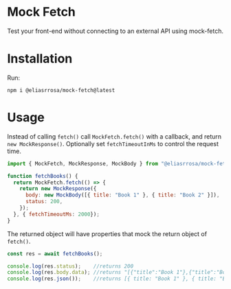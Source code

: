 # Mock Fetch

Test your front-end without connecting to an external API using mock-fetch.

# Installation

Run:

```
npm i @eliasrrosa/mock-fetch@latest
```

# Usage

Instead of calling `fetch()` call `MockFetch.fetch()` with a callback, and return `new MockResponse()`. Optionally set `fetchTimeoutInMs` to control the request time.

```js
import { MockFetch, MockResponse, MockBody } from "@eliasrrosa/mock-fetch";

function fetchBooks() {
  return MockFetch.fetch(() => {
    return new MockResponse({
      body: new MockBody([{ title: "Book 1" }, { title: "Book 2" }]),
      status: 200,
    });
  }, { fetchTimeoutMs: 2000});
}
```

The returned object will have properties that mock the return object of `fetch()`.

```js
const res = await fetchBooks();

console.log(res.status);    //returns 200
console.log(res.body.data); //returns "[{"title":"Book 1"},{"title":"Book 2"}]" 
console.log(res.json());    //returns [{ title: "Book 1" }, { title: "Book 2" }]

```
